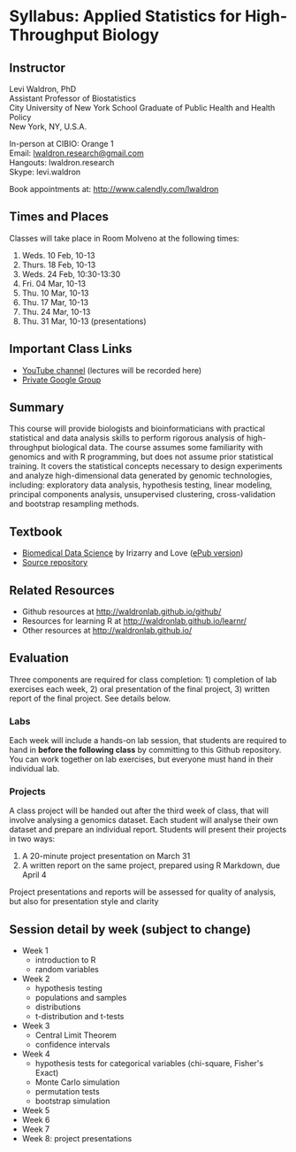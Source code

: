 # Syllabus: Applied Statistics for High-Throughput Biology

## Instructor

Levi Waldron, PhD  
Assistant Professor of Biostatistics  
City University of New York School Graduate of Public Health and Health Policy  
New York, NY, U.S.A.  

In-person at CIBIO: Orange 1  
Email: lwaldron.research@gmail.com  
Hangouts: lwaldron.research  
Skype: levi.waldron  

Book appointments at: http://www.calendly.com/lwaldron

## Times and Places

Classes will take place in Room Molveno at the following times:

1. Weds. 10 Feb, 10-13
2. Thurs. 18 Feb, 10-13
3. Weds. 24 Feb, 10:30-13:30
4. Fri. 04 Mar, 10-13
5. Thu. 10 Mar, 10-13
6. Thu. 17 Mar, 10-13
7. Thu. 24 Mar, 10-13
8. Thu. 31 Mar, 10-13 (presentations)

## Important Class Links

* [YouTube channel](https://www.youtube.com/channel/UCwXiTYNRBUb_9r8-L4ziaGg) (lectures will be recorded here)
* [Private Google Group](https://groups.google.com/forum/#!forum/appstathtb)

## Summary

This course will provide biologists and bioinformaticians with practical statistical and data analysis skills to perform rigorous analysis of high-throughput biological data.  The course assumes some familiarity with genomics and with R programming, but does not assume prior statistical training.  It covers the statistical concepts necessary to design experiments and analyze high-dimensional data generated by genomic technologies, including: exploratory data analysis, hypothesis testing, linear modeling, principal components analysis, unsupervised clustering, cross-validation and bootstrap resampling methods.  

## Textbook

* [Biomedical Data Science](http://genomicsclass.github.io/book/) by Irizarry and Love ([ePub version](https://leanpub.com/dataanalysisforthelifesciences/))
* [Source repository](https://github.com/genomicsclass/labs)

## Related Resources

* Github resources at http://waldronlab.github.io/github/
* Resources for learning R at http://waldronlab.github.io/learnr/
* Other resources at http://waldronlab.github.io/

## Evaluation

Three components are required for class completion: 1) completion of lab exercises each week, 2) oral presentation of the final project, 3) written report of the final project.  See details below.

### Labs

Each week will include a hands-on lab session, that students are required to hand in **before the following class** by committing to this Github repository. You can work together on lab exercises, but everyone must hand in their individual lab.

### Projects

A class project will be handed out after the third week of class, that will involve analysing a genomics dataset.  Each student will analyse their own dataset and prepare an individual report. Students will present their projects in two ways:

1. A 20-minute project presentation on March 31
2. A written report on the same project, prepared using R Markdown, due April 4

Project presentations and reports will be assessed for quality of analysis, but also for presentation style and clarity

## Session detail by week (subject to change)

* Week 1
    + introduction to R
    + random variables
* Week 2
    + hypothesis testing
    + populations and samples
    + distributions
    + t-distribution and t-tests
* Week 3
    + Central Limit Theorem
    + confidence intervals
* Week 4
    + hypothesis tests for categorical variables (chi-square, Fisher's Exact)
    + Monte Carlo simulation
    + permutation tests
    + bootstrap simulation
* Week 5
* Week 6
* Week 7
* Week 8: project presentations
